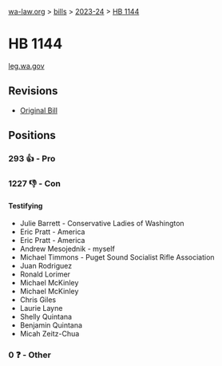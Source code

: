 [wa-law.org](/) > [bills](/bills/) > [2023-24](/bills/2023-24) > [HB 1144](/bills/2023-24/hb/1144/)

# HB 1144
[leg.wa.gov](https://app.leg.wa.gov/billsummary?BillNumber=1144&Year=2023&Initiative=false)

## Revisions
* [Original Bill](1/)

## Positions
### 293 👍 - Pro

### 1227 👎 - Con
#### Testifying
* Julie Barrett - Conservative Ladies of Washington
* Eric Pratt - America
* Eric Pratt - America
* Andrew Mesojednik - myself
* Michael Timmons - Puget Sound Socialist Rifle Association
* Juan Rodriguez
* Ronald Lorimer
* Michael McKinley
* Michael McKinley
* Chris Giles
* Laurie Layne
* Shelly Quintana
* Benjamin  Quintana
* Micah Zeitz-Chua

### 0 ❓ - Other
